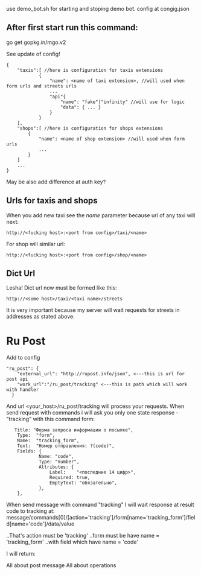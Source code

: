 use demo_bot.sh for starting and stoping demo bot.
config at congig.json

## After first start run this command:


go get gopkg.in/mgo.v2

See update of config! 


```
{
    "taxis":[ //here is configuration for taxis extensions
            {
                "name": <name of taxi extension>, //will used when form urls and streets urls
                ...
                "api"{
                    "name": "fake"|"infinity" //will use for logic 
                    "data": { ... }
                }
            }
    ],
    "shops":[ //here is configuration for shops extensions
        {
            "name": <name of shop extension> //will used when form urls
            ...
        }
    ]
    ...    
}
```



May be also add difference at auth key?


## Urls for taxis and shops

When you add new taxi see the *name* parameter because url of any taxi will next:

```
http://<fucking host>:<port from config>/taxi/<name>
```

For shop will similar url:

```
http://<fucking host>:<port from config>/shop/<name>
```


## Dict Url

Lesha! Dict url now must be formed like this:

```
http://<some host>/taxi/<taxi name>/streets
```

It is very important because my server will wait requests for streets in addresses as stated above.

# Ru Post


Add to config

```
"ru_post": {
    "external_url": "http://rupost.info/json", <---this is url for post api
    "work_url":"/ru_post/tracking" <---this is path which will work with handler
  }
```

And url <your_host>/ru_post/tracking will process your requests.
When send request with commands i will ask you only one state response - "tracking" with this command form:

```
   Title: "Форма запроса информации о посылке",
	Type:  "form",
	Name:  "tracking_form",
	Text:  "Номер отправления: ?(code)",
	Fields: {
			Name: "code",
			Type: "number",
			Attributes: {
				Label:    "<последние 14 цифр>",
				Required: true,
				EmptyText: "обязательно",
			},
	},
```

When send message with command "tracking"
I will wait response at result code to tracking at:
message/commands[0]/[action='tracking']/form[name='tracking_form']/field[name='code']/data/value

..That's action must be 'tracking'
..form must be have name = 'tracking_form'
..with field which have name = 'code'

I will return:

All about post message
All about operations

